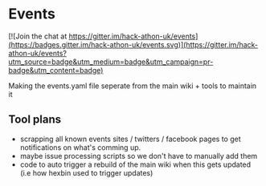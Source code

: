 # Events

[![Join the chat at https://gitter.im/hack-athon-uk/events](https://badges.gitter.im/hack-athon-uk/events.svg)](https://gitter.im/hack-athon-uk/events?utm_source=badge&utm_medium=badge&utm_campaign=pr-badge&utm_content=badge)

Making the events.yaml file seperate from the main wiki + tools to maintain it

## Tool plans

* scrapping all known events sites / twitters / facebook pages to get notifications on what's comming up.
* maybe issue processing scripts so we don't have to manually add them
* code to auto trigger a rebuild of the main wiki when this gets updated (i.e how hexbin used to trigger updates)
